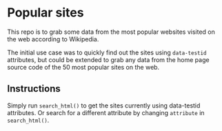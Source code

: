 # Popular sites

This repo is to grab some data from the most popular websites visited on the web according to Wikipedia.

The initial use case was to quickly find out the sites using `data-testid` attributes, but could be extended to grab any data from the home page source code of the 50 most popular sites on the web.

## Instructions

Simply run `search_html()` to get the sites currently using data-testid attributes. Or search for a different attribute by changing `attribute` in `search_html()`.
